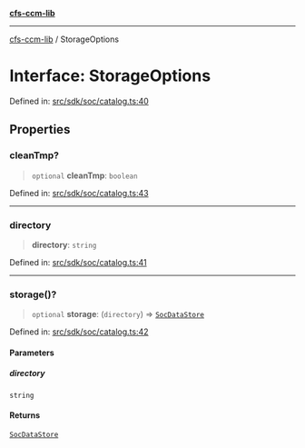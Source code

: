 [**cfs-ccm-lib**](../README.md)

***

[cfs-ccm-lib](../README.md) / StorageOptions

# Interface: StorageOptions

Defined in: [src/sdk/soc/catalog.ts:40](#)

## Properties

### cleanTmp?

> `optional` **cleanTmp**: `boolean`

Defined in: [src/sdk/soc/catalog.ts:43](#)

***

### directory

> **directory**: `string`

Defined in: [src/sdk/soc/catalog.ts:41](#)

***

### storage()?

> `optional` **storage**: (`directory`) => [`SocDataStore`](SocDataStore.md)

Defined in: [src/sdk/soc/catalog.ts:42](#)

#### Parameters

##### directory

`string`

#### Returns

[`SocDataStore`](SocDataStore.md)
